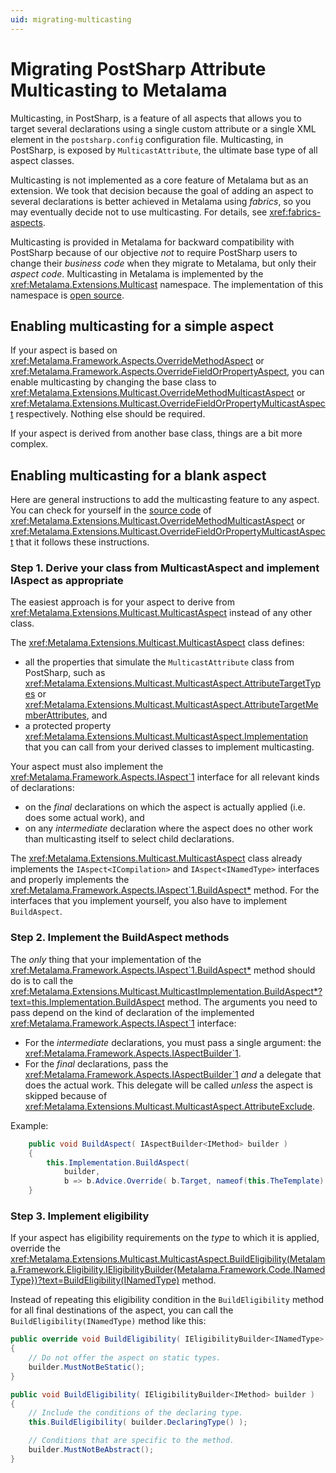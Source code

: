 ```yaml
---
uid: migrating-multicasting
---
```


# Migrating PostSharp Attribute Multicasting to Metalama

Multicasting, in PostSharp, is a feature of all aspects that allows you to target several declarations using a single custom attribute or a single XML element in the `postsharp.config` configuration file. Multicasting, in PostSharp, is exposed by `MulticastAttribute`, the ultimate base type of all aspect classes.

Multicasting is not implemented as a core feature of Metalama but as an extension. We took that decision because the goal of adding an aspect to several declarations is better achieved in Metalama using _fabrics_, so you may eventually decide not to use multicasting. For details, see <xref:fabrics-aspects>.

Multicasting is provided in Metalama for backward compatibility with PostSharp because of our objective _not_ to require PostSharp users to change their _business code_ when they migrate to Metalama, but only their _aspect code_. Multicasting in Metalama is implemented by the <xref:Metalama.Extensions.Multicast> namespace. The implementation of this namespace is [open source](https://github.com/postsharp/Metalama.Extensions/tree/master/src/Metalama.Extensions.Multicast).


## Enabling multicasting for a simple aspect

If your aspect is based on <xref:Metalama.Framework.Aspects.OverrideMethodAspect> or <xref:Metalama.Framework.Aspects.OverrideFieldOrPropertyAspect>, you can enable multicasting by changing the base class to <xref:Metalama.Extensions.Multicast.OverrideMethodMulticastAspect> or <xref:Metalama.Extensions.Multicast.OverrideFieldOrPropertyMulticastAspect> respectively. Nothing else should be required.

If your aspect is derived from another base class, things are a bit more complex.

## Enabling multicasting for a blank aspect

Here are general instructions to add the multicasting feature to any aspect. You can check for yourself in the [source code](https://github.com/postsharp/Metalama.Extensions/tree/master/src/Metalama.Extensions.Multicast) of <xref:Metalama.Extensions.Multicast.OverrideMethodMulticastAspect> or <xref:Metalama.Extensions.Multicast.OverrideFieldOrPropertyMulticastAspect> that it follows these instructions.

### Step 1. Derive your class from MulticastAspect and implement IAspect<T> as appropriate

The easiest approach is for your aspect to derive from <xref:Metalama.Extensions.Multicast.MulticastAspect> instead of any other class.

The <xref:Metalama.Extensions.Multicast.MulticastAspect> class defines:

* all the properties that simulate the `MulticastAttribute` class from PostSharp, such as <xref:Metalama.Extensions.Multicast.MulticastAspect.AttributeTargetTypes> or <xref:Metalama.Extensions.Multicast.MulticastAspect.AttributeTargetMemberAttributes>, and
* a protected property <xref:Metalama.Extensions.Multicast.MulticastAspect.Implementation> that you can call from your derived classes to implement multicasting.

Your aspect must also implement the <xref:Metalama.Framework.Aspects.IAspect`1> interface for all relevant kinds of declarations:
* on the _final_ declarations on which the aspect is actually applied (i.e. does some actual work), and
* on any _intermediate_ declaration where the aspect does no other work than multicasting itself to select child declarations.

The <xref:Metalama.Extensions.Multicast.MulticastAspect> class already implements the `IAspect<ICompilation>` and  `IAspect<INamedType>` interfaces and properly implements the <xref:Metalama.Framework.Aspects.IAspect`1.BuildAspect*> method. For the interfaces that you implement yourself, you also have to implement `BuildAspect`.


### Step 2. Implement the BuildAspect methods

The _only_ thing that your implementation of the <xref:Metalama.Framework.Aspects.IAspect`1.BuildAspect*> method should do is to call the <xref:Metalama.Extensions.Multicast.MulticastImplementation.BuildAspect*?text=this.Implementation.BuildAspect> method. The arguments you need to pass depend on the kind of declaration of the implemented <xref:Metalama.Framework.Aspects.IAspect`1> interface:

* For the _intermediate_ declarations, you must pass a single argument: the <xref:Metalama.Framework.Aspects.IAspectBuilder`1>.
* For the _final_ declarations, pass the <xref:Metalama.Framework.Aspects.IAspectBuilder`1> _and_ a delegate that does the actual work. This delegate will be called _unless_ the aspect is skipped because of <xref:Metalama.Extensions.Multicast.MulticastAspect.AttributeExclude>.

Example:

```csharp
    public void BuildAspect( IAspectBuilder<IMethod> builder )
    {
        this.Implementation.BuildAspect(
            builder,
            b => b.Advice.Override( b.Target, nameof(this.TheTemplate) ) );
    }
```

### Step 3. Implement eligibility

If your aspect has eligibility requirements on the _type_ to which it is applied, override the <xref:Metalama.Extensions.Multicast.MulticastAspect.BuildEligibility(Metalama.Framework.Eligibility.IEligibilityBuilder{Metalama.Framework.Code.INamedType})?text=BuildEligibility(INamedType)> method.

Instead of repeating this eligibility condition in the `BuildEligibility` method for all final destinations of the aspect, you can call the `BuildEligibility(INamedType)` method like this:

```csharp
public override void BuildEligibility( IEligibilityBuilder<INamedType> builder )
{
    // Do not offer the aspect on static types.
    builder.MustNotBeStatic();
}

public void BuildEligibility( IEligibilityBuilder<IMethod> builder )
{
    // Include the conditions of the declaring type.
    this.BuildEligibility( builder.DeclaringType() );

    // Conditions that are specific to the method.
    builder.MustNotBeAbstract();
}
```



